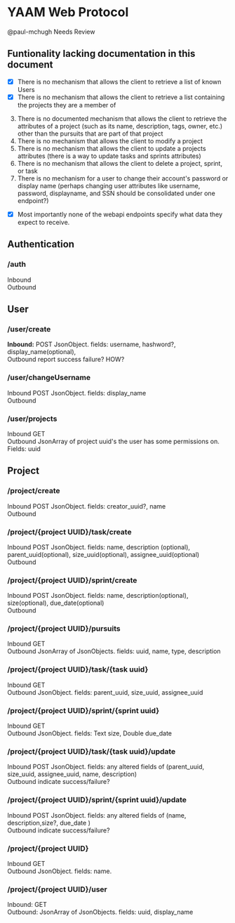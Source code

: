 # YAAM Web Protocol
@paul-mchugh Needs Review

## Funtionality lacking documentation in this document
- [x]  There is no mechanism that allows the client to retrieve a list of known Users
- [x] There is no mechanism that allows the client to retrieve a list containing the projects they are a member of
3. There is no documented mechanism that allows the client to retrieve the attributes of a project (such as its name, description, tags, owner, etc.) other than the pursuits that are part of that project
4. There is no mechanism that allows the client to modify a project
5. There is no mechanism that allows the client to update a projects attributes (there is a way to update tasks and sprints attributes)
6. There is no mechanism that allows the client to delete a project, sprint, or task
7. There is no mechanism for a user to change their account's password or display name (perhaps changing user attributes like username, password, displayname, and SSN should be consolidated under one endpoint?)
- [x] Most importantly none of the webapi endpoints specify what data they expect to receive.

## Authentication
### /auth
Inbound  
Outbound  

## User
### /user/create
__Inbound:__  POST JsonObject. fields: username, hashword?, display_name(optional),  
Outbound  report success failure? HOW?  
### /user/changeUsername  
Inbound  POST JsonObject. fields: display_name  
Outbound    

### /user/projects
Inbound GET  
Outbound JsonArray of project uuid's the user has some permissions on. Fields: uuid  

## Project
### /project/create
Inbound  POST JsonObject. fields: creator_uuid?, name  
Outbound  
### /project/{project UUID}/task/create
Inbound  POST JsonObject. fields: name, description (optional), parent_uuid(optional), size_uuid(optional), assignee_uuid(optional)  
Outbound  
### /project/{project UUID}/sprint/create
Inbound  POST JsonObject. fields: name, description(optional), size(optional), due_date(optional)  
Outbound  


### /project/{project UUID}/pursuits
Inbound   GET  
Outbound  JsonArray of JsonObjects. fields: uuid, name, type, description

### /project/{project UUID}/task/{task uuid}  
Inbound  GET  
Outbound  JsonObject. fields: parent_uuid, size_uuid, assignee_uuid
### /project/{project UUID}/sprint/{sprint uuid}
Inbound  GET  
Outbound  JsonObject. fields: Text size, Double due_date

### /project/{project UUID}/task/{task uuid}/update
Inbound  POST JsonObject. fields: any altered fields of (parent_uuid, size_uuid, assignee_uuid, name, description)  
Outbound  indicate success/failure?  
### /project/{project UUID}/sprint/{sprint uuid}/update
Inbound  POST JsonObject. fields: any altered fields of (name, description,size?, due_date )  
Outbound  indicate success/failure?  

### /project/{project UUID}
Inbound GET  
Outbound JsonObject. fields: name.

### /project/{project UUID}/user
Inbound: GET  
Outbound: JsonArray of JsonObjects. fields: uuid, display_name
